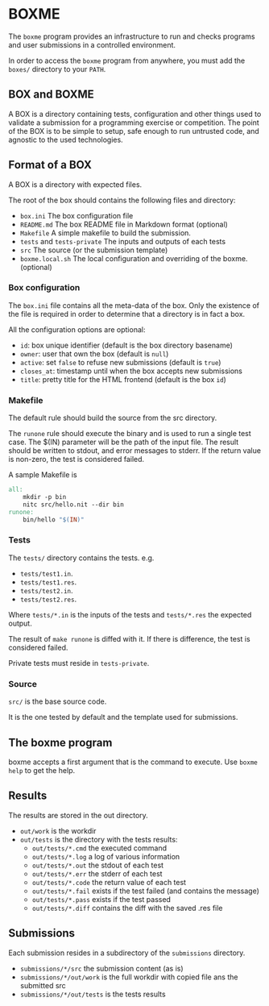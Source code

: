# BOXME

The `boxme` program provides an infrastructure to run and checks programs and user submissions in a controlled environment.

In order to access the `boxme` program from anywhere, you must add the `boxes/` directory to your `PATH`.

## BOX and BOXME

A BOX is a directory containing tests, configuration and other things used to validate a submission for a programming exercise or competition.
The point of the BOX is to be simple to setup, safe enough to run untrusted code, and agnostic to the used technologies.

## Format of a BOX

A BOX is a directory with expected files.

The root of the box should contains the following files and directory:

* `box.ini` The box configuration file
* `README.md` The box README file in Markdown format (optional)
* `Makefile` A simple makefile to build the submission.
* `tests` and `tests-private` The inputs and outputs of each tests
* `src` The source (or the submission template)
* `boxme.local.sh` The local configuration and overriding of the boxme. (optional)

### Box configuration

The `box.ini` file contains all the meta-data of the box.
Only the existence of the file is required in order to determine that a directory
is in fact a box.

All the configuration options are optional:
* `id`: box unique identifier (default is the box directory basename)
* `owner`: user that own the box (default is `null`)
* `active`: set `false` to refuse new submissions (default is `true`)
* `closes_at`: timestamp until when the box accepts new submissions
* `title`: pretty title for the HTML frontend (default is the box `id`)

### Makefile

The default rule should build the source from the src directory.

The `runone` rule should execute the binary and is used to run a single test case.
The $(IN) parameter will be the path of the input file.
The result should be written to stdout, and error messages to stderr.
If the return value is non-zero, the test is considered failed.

A sample Makefile is

~~~Makefile
all:
	mkdir -p bin
	nitc src/hello.nit --dir bin
runone:
	bin/hello "$(IN)"
~~~

### Tests

The `tests/` directory contains the tests. e.g.

* `tests/test1.in`.
* `tests/test1.res`.
* `tests/test2.in`.
* `tests/test2.res`.

Where `tests/*.in` is the inputs of the tests and `tests/*.res` the expected output.

The result of `make runone` is diffed with it.
If there is difference, the test is considered failed.

Private tests must reside in `tests-private`.

### Source

`src/` is the base source code.

It is the one tested by default and the template used for submissions.

## The boxme program

boxme accepts a first argument that is the command to execute.
Use `boxme help` to get the help.

## Results

The results are stored in the out directory.

* `out/work` is the workdir
* `out/tests` is the directory with the tests results:
  * `out/tests/*.cmd` the executed command
  * `out/tests/*.log` a log of various information
  * `out/tests/*.out` the stdout of each test
  * `out/tests/*.err` the stderr of each test
  * `out/tests/*.code` the return value of each test
  * `out/tests/*.fail` exists if the test failed (and contains the message)
  * `out/tests/*.pass` exists if the test passed
  * `out/tests/*.diff` contains the diff with the saved .res file

## Submissions

Each submission resides in a subdirectory of the `submissions` directory.

* `submissions/*/src` the submission content (as is)
* `submissions/*/out/work` is the full workdir with copied file ans the submitted src
* `submissions/*/out/tests` is the tests results
